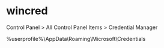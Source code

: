 # wincred

Control Panel > All Control Panel Items > Credential Manager

%userprofile%\AppData\Roaming\Microsoft\Credentials
